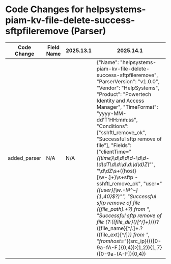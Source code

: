 # Code Changes for helpsystems-piam-kv-file-delete-success-sftpfileremove (Parser)

| Code Change | Field Name | 2025.13.1 | 2025.14.1 |
|-------------|------------|-----------|------------|
| added_parser | N/A | N/A | {"Name": "helpsystems-piam-kv-file-delete-success-sftpfileremove", "ParserVersion": "v1.0.0", "Vendor": "HelpSystems", "Product": "Powertech Identity and Access Manager", "TimeFormat": "yyyy-MM-dd'T'HH:mm:ss", "Conditions": ["sshftl_remove_ok", "Successful sftp remove of file"], "Fields": ["clientTime=\"*({time}\d\d\d\d-\d\d-\d\dT\d\d:\d\d:\d\d)Z\\"*", "\d\dZ\s+({host}[\w\-.]+)\s+sftp - sshftl_remove_ok", "user=\"*({user}[\w\.\-\!\#\^\~]{1,40}\$?)\"", "Successful sftp remove of file ({file_path}.+?) from ", "Successful sftp remove of file (?:({file_dir}(\/[^\/]+)*\/))?({file_name}[^\/.]+\.?({file_ext}[^\/]*)) from ", "fromhost=\"*({src_ip}((([0-9a-fA-F.]{0,4}):{1,2}){1,7}([0-9a-fA-F]){0,4})|(((25[0-5]|(2[0-4]|1\d|[0-9]|)\d)\.?\b){4}))(:({src_port}\d+))?\"", "({event_code}sshftl_remove_ok)"], "DupFields": ["host->dest_host"]} |